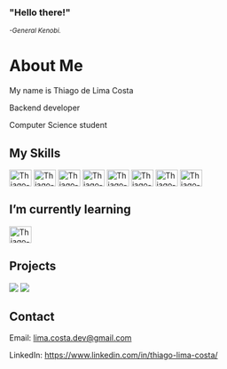 ### "Hello there!"
<p><small><em>-General Kenobi.</em></small></p>

# About Me

My name is Thiago de Lima Costa

Backend developer

Computer Science student

## My Skills

<div>
   <img align="center" alt="Thiago-" height="30" width="40" src="https://cdn.jsdelivr.net/gh/devicons/devicon/icons/php/php-original.svg"/>
   <img align="center" alt="Thiago-" height="30" width="40" src="https://cdn.jsdelivr.net/gh/devicons/devicon/icons/java/java-original-wordmark.svg"/>
   <img align="center" alt="Thiago-" height="30" width="40" src="https://cdn.jsdelivr.net/gh/devicons/devicon/icons/mysql/mysql-original-wordmark.svg"/>
   <img align="center" alt="Thiago-" height="30" width="40" src="https://cdn.jsdelivr.net/gh/devicons/devicon/icons/html5/html5-original-wordmark.svg"/>
   <img align="center" alt="Thiago-" height="30" width="40" src="https://cdn.jsdelivr.net/gh/devicons/devicon/icons/css3/css3-original-wordmark.svg"/>
   <img align="center" alt="Thiago-" height="30" width="40" src="https://cdn.jsdelivr.net/gh/devicons/devicon/icons/bootstrap/bootstrap-original-wordmark.svg"/>
   <img align="center" alt="Thiago-" height="30" width="40" src="https://cdn.jsdelivr.net/gh/devicons/devicon/icons/javascript/javascript-original.svg"/>
   <img align="center" alt="Thiago-" height="30" width="40" src="https://cdn.jsdelivr.net/gh/devicons/devicon/icons/wordpress/wordpress-original.svg"/>
</div>
          
## I’m currently learning

<div>
<img align="center" alt="Thiago-" height="30" width="40" src="https://cdn.jsdelivr.net/gh/devicons/devicon/icons/python/python-original-wordmark.svg"/>
</div>

## Projects
<div>
 <img src="https://github-readme-stats.vercel.app/api?username=Thiago-Lima-Costa&show_icons=true&theme=tokyonight"/>
 <img src="https://github-readme-stats.vercel.app/api/top-langs/?username=Thiago-Lima-Costa&layout=compact&theme=tokyonight"/>
</div>

## Contact

  Email: lima.costa.dev@gmail.com
  
  LinkedIn: https://www.linkedin.com/in/thiago-lima-costa/

